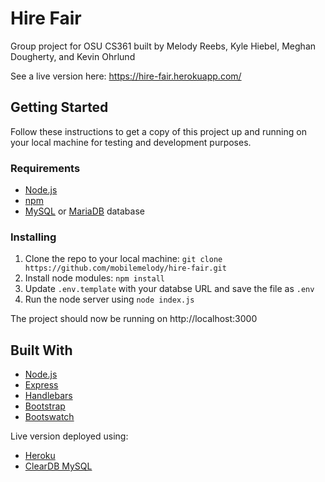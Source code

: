 # Hire Fair
Group project for OSU CS361 built by Melody Reebs, Kyle Hiebel, Meghan Dougherty, and Kevin Ohrlund

See a live version here: <https://hire-fair.herokuapp.com/>
## Getting Started
Follow these instructions to get a copy of this project up and running on your local machine for testing and development purposes.
### Requirements
- [Node.js](https://nodejs.org)
- [npm](https://www.npmjs.com/)
- [MySQL](https://www.mysql.com/) or [MariaDB](https://mariadb.org/) database
### Installing
1. Clone the repo to your local machine: `git clone https://github.com/mobilemelody/hire-fair.git`
2. Install node modules: `npm install`
3. Update `.env.template` with your databse URL and save the file as `.env`
4. Run the node server using `node index.js`

The project should now be running on http://localhost:3000
## Built With
- [Node.js](https://nodejs.org)
- [Express](https://expressjs.com/)
- [Handlebars](https://handlebarsjs.com/)
- [Bootstrap](http://getbootstrap.com/)
- [Bootswatch](https://bootswatch.com/)

Live version deployed using:
- [Heroku](https://www.heroku.com/)
- [ClearDB MySQL](https://elements.heroku.com/addons/cleardb)